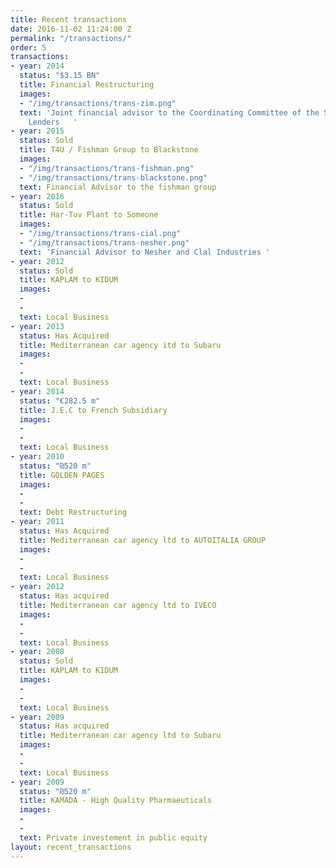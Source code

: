 ```yaml
---
title: Recent transactions
date: 2016-11-02 11:24:00 Z
permalink: "/transactions/"
order: 5
transactions:
- year: 2014
  status: "$3.15 BN"
  title: Financial Restructuring
  images:
  - "/img/transactions/trans-zim.png"
  text: 'Joint financial advisor to the Coordinating Committee of the Secured Vessel
    Lenders   '
- year: 2015
  status: Sold
  title: T4U / Fishman Group to Blackstone
  images:
  - "/img/transactions/trans-fishman.png"
  - "/img/transactions/trans-blackstone.png"
  text: Financial Advisor to the fishman group
- year: 2016
  status: Sold
  title: Har-Tuv Plant to Someone
  images:
  - "/img/transactions/trans-cial.png"
  - "/img/transactions/trans-nesher.png"
  text: 'Financial Advisor to Nesher and Clal Industries '
- year: 2012
  status: Sold
  title: KAPLAM to KIDUM
  images:
  - 
  - 
  text: Local Business
- year: 2013
  status: Has Acquired
  title: Mediterranean car agency itd to Subaru
  images:
  - 
  - 
  text: Local Business
- year: 2014
  status: "€282.5 m"
  title: J.E.C to French Subsidiary
  images:
  - 
  - 
  text: Local Business
- year: 2010
  status: "₪520 m"
  title: GOLDEN PAGES
  images:
  - 
  - 
  text: Debt Restructuring
- year: 2011
  status: Has Acquired
  title: Mediterranean car agency ltd to AUTOITALIA GROUP
  images:
  - 
  - 
  text: Local Business
- year: 2012
  status: Has acquired
  title: Mediterranean car agency ltd to IVECO
  images:
  - 
  - 
  text: Local Business
- year: 2008
  status: Sold
  title: KAPLAM to KIDUM
  images:
  - 
  - 
  text: Local Business
- year: 2009
  status: Has acquired
  title: Mediterranean car agency ltd to Subaru
  images:
  - 
  - 
  text: Local Business
- year: 2009
  status: "₪520 m"
  title: KAMADA - High Quality Pharmaeuticals
  images:
  - 
  - 
  text: Private investement in public equity
layout: recent_transactions
---
```


